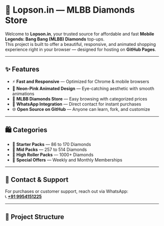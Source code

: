 # 💎 Lopson.in — MLBB Diamonds Store

Welcome to **Lopson.in**, your trusted source for affordable and fast **Mobile Legends: Bang Bang (MLBB) Diamonds** top-ups.  
This project is built to offer a beautiful, responsive, and animated shopping experience right in your browser — designed for hosting on **GitHub Pages**.

---

## ✨ Features

- ⚡ **Fast and Responsive** — Optimized for Chrome & mobile browsers  
- 💖 **Neon-Pink Animated Design** — Eye-catching aesthetic with smooth animations  
- 💎 **MLBB Diamonds Store** — Easy browsing with categorized prices  
- 💬 **WhatsApp Integration** — Direct contact for instant purchases  
- 🌐 **Open Source on GitHub** — Anyone can learn, fork, and customize  

---

## 🛍️ Categories

- 🔹 **Starter Packs** — 86 to 170 Diamonds  
- 🔸 **Mid Packs** — 257 to 514 Diamonds  
- 🔷 **High Roller Packs** — 1000+ Diamonds  
- 🎁 **Special Offers** — Weekly and Monthly Memberships  

---

## 📱 Contact & Support

For purchases or customer support, reach out via WhatsApp:  
📞 [**+91 9954151225**](https://wa.me/919954151225?text=Hi!%20I%20want%20to%20buy%20MLBB%20Diamonds%20from%20Lopson.in)  

---

## 🧠 Project Structure

